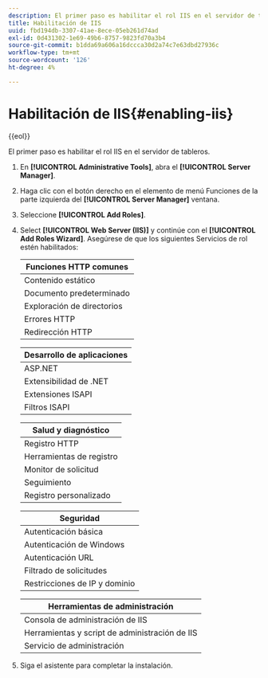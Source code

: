 ```yaml
---
description: El primer paso es habilitar el rol IIS en el servidor de tableros.
title: Habilitación de IIS
uuid: fbd194db-3307-41ae-8ece-05eb261d74ad
exl-id: 0d431302-1e69-49b6-8757-9823fd70a3b4
source-git-commit: b1dda69a606a16dccca30d2a74c7e63dbd27936c
workflow-type: tm+mt
source-wordcount: '126'
ht-degree: 4%

---
```


# Habilitación de IIS{#enabling-iis}

{{eol}}

El primer paso es habilitar el rol IIS en el servidor de tableros.

1. En **[!UICONTROL Administrative Tools]**, abra el **[!UICONTROL Server Manager]**.
1. Haga clic con el botón derecho en el elemento de menú Funciones de la parte izquierda del **[!UICONTROL Server Manager]** ventana.
1. Seleccione **[!UICONTROL Add Roles]**.
1. Select **[!UICONTROL Web Server (IIS)]** y continúe con el **[!UICONTROL Add Roles Wizard]**. Asegúrese de que los siguientes Servicios de rol estén habilitados:

   | Funciones HTTP comunes |
   |---|
   | Contenido estático |
   | Documento predeterminado |
   | Exploración de directorios |
   | Errores HTTP |
   | Redirección HTTP |

   | Desarrollo de aplicaciones |
   |---|
   | ASP.NET |
   | Extensibilidad de .NET |
   | Extensiones ISAPI |
   | Filtros ISAPI |

   | Salud y diagnóstico |
   |---|
   | Registro HTTP |
   | Herramientas de registro |
   | Monitor de solicitud |
   | Seguimiento |
   | Registro personalizado |

   | Seguridad |
   |---|
   | Autenticación básica |
   | Autenticación de Windows |
   | Autenticación URL |
   | Filtrado de solicitudes |
   | Restricciones de IP y dominio |

   | Herramientas de administración |
   |---|
   | Consola de administración de IIS |
   | Herramientas y script de administración de IIS |
   | Servicio de administración |

1. Siga el asistente para completar la instalación.

